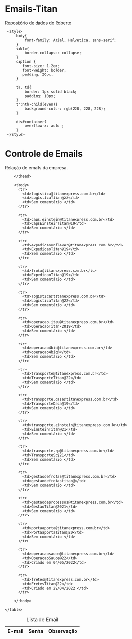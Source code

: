 # Emails-Titan
 Repositório de dados do Roberto
<html lang="en">

<head>
    <meta charset="UTF-8">
    <meta nome="viewport" content="width=device=width, initial-scale=1.0">
     <title>Controle de E-mails</title>

     <style>
         body{
             font-family: Arial, Helvetica, sans-serif;
         }
         table{
             border-collapse: collapse;
         }
         caption {
            font-size: 1.2em;
            font-weight: bolder;
            padding: 20px;
         }

         th, td{
             border: 1px solid black;
             padding: 10px;
         }
         tr:nth-child(even){
             background-color: rgb(228, 228, 228);
         }

         div#container{
             overflow-x: auto ;
         }
     </style>

</head> 
<body>
   <h1>Controle de Emails </h1>
   <p>Relação de emails da empresa.</p> 
   
   <div id="container">
    <table>
        <caption>Lista de Email</caption>
       <thead>
        <tr>
            <th>E-mail</th>
            <th>Senha</th>
            <th>Observação</th> 
        </tr>

        </thead>

        <tbody>
          <tr>
            <td>logistica@titanexpress.com.br</td>
            <td>LogisticaTitan@22</td>
            <td>Sem comentário </td>
          </tr>

          <tr>
            <td>caps.einstein@titanexpress.com.br</td>
            <td>CapsEinsteinTitan@19</td>
            <td>Sem comentário </td>
          </tr>
          
          <tr>
            <td>expedicaounilever@titanexpress.com.br</td>
            <td>ExpedicaoTitan@19</td>
            <td>Sem comentário </td>
          </tr>

          <tr>
            <td>frota@titanexpress.com.br</td>
            <td>ExpedicaoTitan@19</td>
            <td>Sem comentário </td>
          </tr>

          <tr>
            <td>logistica@titanexpress.com.br</td>
            <td>LogisticaTitan@22</td>
            <td>Sem comentário </td>
          </tr>

          <tr>
            <td>operacao.itau@titanexpress.com.br</td>
            <td>OperacaoTitan-2019</td>
            <td>Sem comentário </td>
          </tr>

          <tr>
            <td>operacao4bio@titanexpress.com.br</td>
            <td>operacao4bio@</td>
            <td>Sem comentário </td>
          </tr>

          <tr>
            <td>transporte@titanexpress.com.br</td>
            <td>TransporteTitan@22</td>
            <td>Sem comentário </td>
          </tr>

          <tr>
            <td>transporte.dasa@titanexpress.com.br</td>
            <td>TransporteDasa@19</td>
            <td>Sem comentário </td>
          </tr>

          <tr>
            <td>transporte.einstein@titanexpress.com.br</td>
            <td>EinsteinTitan@21</td>
            <td>Sem comentário </td>
          </tr>

          <tr>
            <td>transporte.sp@titanexpress.com.br</td>
            <td>TransporteSp$21</td>
            <td>Sem comentário </td>
          </tr>

          <tr>
            <td>gestaodefrotas@titanexpress.com.br</td>
            <td>gestaodefrotastitan@</td>
            <td>Sem comentário </td>
          </tr>

          <tr>
            <td>gestaodeprocessos@titanexpress.com.br</td>
            <td>GestaoTitan@2021</td>
            <td>Sem comentário </td>
          </tr>

          <tr>
            <td>portaaporta@titanexpress.com.br</td>
            <td>PortaaportaTitan@20</td>
            <td>Sem comentário </td>
          </tr>

          <tr>
            <td>operacaosaude@titanexpress.com.br</td>
            <td>OperacaoSaude@22</td>
            <td>Criado em 04/05/2022</td>
          </tr>

          <tr>
            <td>fretes@titanexpress.com.br</td>
            <td>FretesTitan@22</td>
            <td>Criado em 29/04/2022 </td>
          </tr>
            
        </tbody>

    </table>
</div>
    
</body>

</html>
